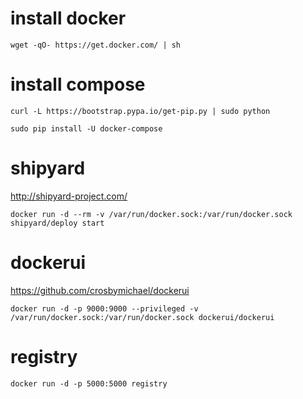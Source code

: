 # install docker
```
wget -qO- https://get.docker.com/ | sh
```

# install compose
```
curl -L https://bootstrap.pypa.io/get-pip.py | sudo python
```
```
sudo pip install -U docker-compose
```

# shipyard
http://shipyard-project.com/
```
docker run -d --rm -v /var/run/docker.sock:/var/run/docker.sock shipyard/deploy start
```

# dockerui
https://github.com/crosbymichael/dockerui
```
docker run -d -p 9000:9000 --privileged -v /var/run/docker.sock:/var/run/docker.sock dockerui/dockerui
```

# registry
```
docker run -d -p 5000:5000 registry
```
